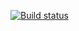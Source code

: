 [![Build status](https://ci.appveyor.com/api/projects/status/17x30s04ipa05tmf/branch/master?svg=true)](https://ci.appveyor.com/project/Alim-Ziedinov/hw-bdd-fromcardtocard/branch/master)